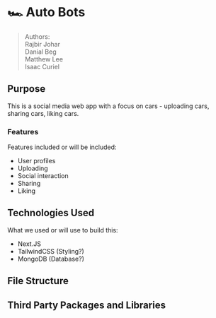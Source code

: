 # 🏎 Auto Bots

> Authors:  
> Rajbir Johar  
> Danial Beg  
> Matthew Lee  
> Isaac Curiel  

## Purpose

This is a social media web app with a focus on cars - uploading cars, sharing cars, liking cars.

### Features

Features included or will be included:
- User profiles
- Uploading
- Social interaction
- Sharing
- Liking

## Technologies Used

What we used or will use to build this:
- Next.JS
- TailwindCSS (Styling?)
- MongoDB (Database?)

## File Structure

## Third Party Packages and Libraries

